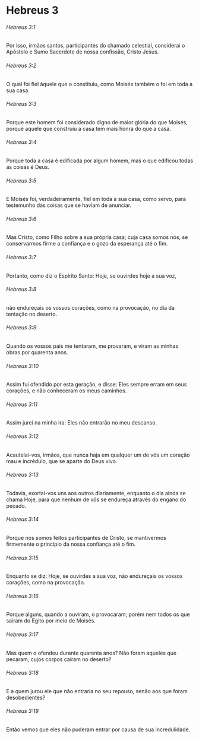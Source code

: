 # Hebreus 3

###### Hebreus 3:1

Por isso, irmãos santos, participantes do chamado celestial, considerai o Apóstolo e Sumo Sacerdote de nossa confissão, Cristo Jesus.

###### Hebreus 3:2

O qual foi fiel àquele que o constituiu, como Moisés também o foi em toda a sua casa.

###### Hebreus 3:3

Porque este homem foi considerado digno de maior glória do que Moisés, porque aquele que construiu a casa tem mais honra do que a casa.

###### Hebreus 3:4

Porque toda a casa é edificada por algum homem, mas o que edificou todas as coisas é Deus.

###### Hebreus 3:5

E Moisés foi, verdadeiramente, fiel em toda a sua casa, como servo, para testemunho das coisas que se haviam de anunciar.

###### Hebreus 3:6

Mas Cristo, como Filho sobre a sua própria casa; cuja casa somos nós, se conservarmos firme a confiança e o gozo da esperança até o fim.

###### Hebreus 3:7

Portanto, como diz o Espírito Santo: Hoje, se ouvirdes hoje a sua voz,

###### Hebreus 3:8

não endureçais os vossos corações, como na provocação, no dia da tentação no deserto.

###### Hebreus 3:9

Quando os vossos pais me tentaram, me provaram, e viram as minhas obras por quarenta anos.

###### Hebreus 3:10

Assim fui ofendido por esta geração, e disse: Eles sempre erram em seus corações, e não conheceram os meus caminhos.

###### Hebreus 3:11

Assim jurei na minha ira: Eles não entrarão no meu descanso.

###### Hebreus 3:12

Acautelai-vos, irmãos, que nunca haja em qualquer um de vós um coração mau e incrédulo, que se aparte do Deus vivo.

###### Hebreus 3:13

Todavia, exortai-vos uns aos outros diariamente, enquanto o dia ainda se chama Hoje, para que nenhum de vós se endureça através do engano do pecado.

###### Hebreus 3:14

Porque nós somos feitos participantes de Cristo, se mantivermos firmemente o princípio da nossa confiança até o fim.

###### Hebreus 3:15

Enquanto se diz: Hoje, se ouvirdes a sua voz, não endureçais os vossos corações, como na provocação.

###### Hebreus 3:16

Porque alguns, quando a ouviram, o provocaram; porém nem todos os que saíram do Egito por meio de Moisés.

###### Hebreus 3:17

Mas quem o ofendeu durante quarenta anos? Não foram aqueles que pecaram, cujos corpos caíram no deserto?

###### Hebreus 3:18

E a quem jurou ele que não entraria no seu repouso, senão aos que foram desobedientes?

###### Hebreus 3:19

Então vemos que eles não puderam entrar por causa de sua incredulidade.

